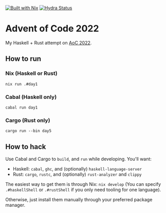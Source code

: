 [![Built with Nix](https://img.shields.io/static/v1?logo=nixos&logoColor=white&label=&message=Built%20with%20Nix&color=41439a)](https://builtwithnix.org)
[![Hydra Status](https://img.shields.io/endpoint?url=https://hydra.m7.rs/job/aoc2022/main/x86_64-linux.default/shield)](https://hydra.m7.rs/jobset/aoc2022/main#tabs-jobs)

# Advent of Code 2022

My Haskell + Rust attempt on [AoC 2022](https://adventofcode.com/2022).

## How to run

### Nix (Haskell or Rust)

```
nix run .#day1
```

### Cabal (Haskell only)

```
cabal run day1
```

### Cargo (Rust only)

```
cargo run --bin day5
```

## How to hack

Use Cabal and Cargo to `build`, and `run` while developing. You'll want:
- Haskell: `cabal`, `ghc`, and (optionally) `haskell-language-server`
- Rust: `cargo`, `rustc`, and (optionally) `rust-analyzer` and `clippy`

The easiest way to get them is through Nix: `nix develop` (You can specify
`.#haskellShell` or `.#rustShell` if you only need tooling for one language).

Otherwise, just install them manually through your preferred package manager.
